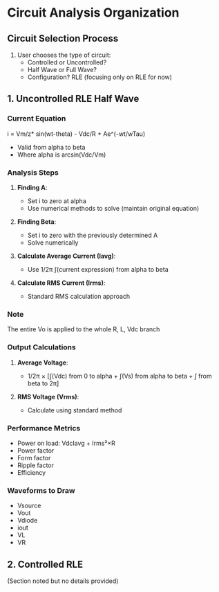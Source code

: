 # Circuit Analysis Organization

## Circuit Selection Process
1. User chooses the type of circuit:
   - Controlled or Uncontrolled?
   - Half Wave or Full Wave?
   - Configuration? RLE (focusing only on RLE for now)

## 1. Uncontrolled RLE Half Wave

### Current Equation
i = Vm/z* sin(wt-theta) - Vdc/R + Ae^(-wt/wTau)
- Valid from alpha to beta
- Where alpha is arcsin(Vdc/Vm)

### Analysis Steps
1. **Finding A**:
   - Set i to zero at alpha
   - Use numerical methods to solve (maintain original equation)

2. **Finding Beta**:
   - Set i to zero with the previously determined A
   - Solve numerically

3. **Calculate Average Current (Iavg)**:
   - Use 1/2π ∫(current expression) from alpha to beta

4. **Calculate RMS Current (Irms)**:
   - Standard RMS calculation approach

### Note
The entire Vo is applied to the whole R, L, Vdc branch

### Output Calculations
1. **Average Voltage**:
   - 1/2π × [∫(Vdc) from 0 to alpha + ∫(Vs) from alpha to beta + ∫ from beta to 2π]

2. **RMS Voltage (Vrms)**:
   - Calculate using standard method

### Performance Metrics
- Power on load: VdcIavg + Irms²×R
- Power factor
- Form factor
- Ripple factor
- Efficiency

### Waveforms to Draw
- Vsource
- Vout
- Vdiode
- iout
- VL
- VR

## 2. Controlled RLE
(Section noted but no details provided)